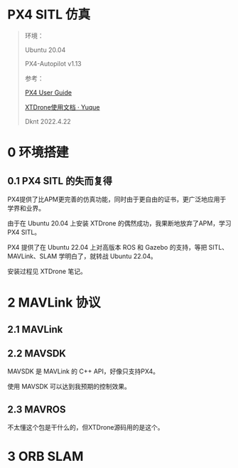 # PX4 SITL 仿真

> 环境：
> 
> Ubuntu 20.04
> 
> PX4-Autopilot v1.13
> 
> 参考：
> 
> [PX4 User Guide](https://docs.px4.io/main/en/)
> 
> [XTDrone使用文档 · Yuque](https://www.yuque.com/xtdrone/manual_cn)
> 
> Dknt 2022.4.22

# 0 环境搭建

## 0.1 PX4 SITL 的失而复得

PX4提供了比APM更完善的仿真功能，同时由于更自由的证书，更广泛地应用于学界和业界。

由于在 Ubuntu 20.04 上安装 XTDrone 的偶然成功，我果断地放弃了APM，学习 PX4 SITL。

PX4 提供了在 Ubuntu 22.04 上对高版本 ROS 和 Gazebo 的支持，等把 SITL、MAVLink、SLAM 学明白了，就转战 Ubuntu 22.04。

安装过程见 XTDrone 笔记。

# 2 MAVLink 协议

## 2.1 MAVLink

## 2.2 MAVSDK

MAVSDK 是 MAVLink 的 C++ API，好像只支持PX4。

使用 MAVSDK 可以达到我预期的控制效果。

## 2.3 MAVROS

不太懂这个包是干什么的，但XTDrone源码用的是这个。

# 3 ORB SLAM
